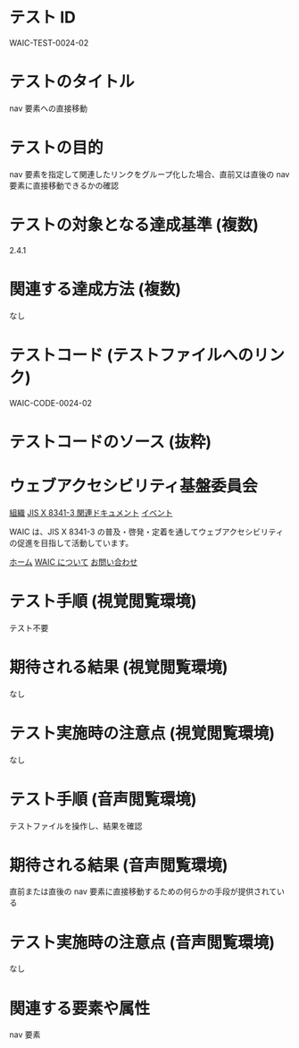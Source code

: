

# テスト ID
WAIC-TEST-0024-02

# テストのタイトル
nav 要素への直接移動

# テストの目的
nav 要素を指定して関連したリンクをグループ化した場合、直前又は直後の nav 要素に直接移動できるかの確認

# テストの対象となる達成基準 (複数)
2.4.1

# 関連する達成方法 (複数)
なし

# テストコード (テストファイルへのリンク)
WAIC-CODE-0024-02

# テストコードのソース (抜粋)
<div>
<h1>ウェブアクセシビリティ基盤委員会</h1>
<nav>
<a href="organization.html">組織</a>
<a href="docs.html">JIS X 8341-3 関連ドキュメント</a>
<a href="event.html">イベント</a>
</nav>

<p>WAIC は、JIS X 8341-3 の普及・啓発・定着を通してウェブアクセシビリティの促進を目指して活動しています。</p>

<nav>
<a href="index.html">ホーム</a>
<a href="about.html">WAIC について</a>
<a href="inquiry.html">お問い合わせ</a>
</nav>

</div>

# テスト手順 (視覚閲覧環境)
テスト不要

# 期待される結果 (視覚閲覧環境)
なし

# テスト実施時の注意点 (視覚閲覧環境)
なし

# テスト手順 (音声閲覧環境)
テストファイルを操作し、結果を確認

# 期待される結果 (音声閲覧環境)
直前または直後の nav 要素に直接移動するための何らかの手段が提供されている

# テスト実施時の注意点 (音声閲覧環境)
なし

# 関連する要素や属性
nav 要素


